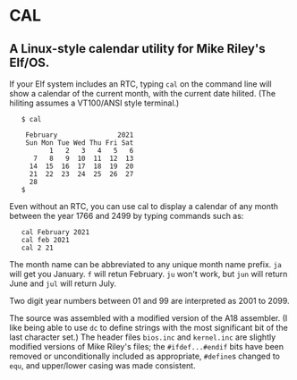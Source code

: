 # CAL

## A Linux-style calendar utility for Mike Riley's Elf/OS.

If your Elf system includes an RTC, typing `cal` on the command line
will show a calendar of the current month, with the current date
hilited. (The hiliting assumes a VT100/ANSI style terminal.)

```
   $ cal
   
    February               2021
    Sun Mon Tue Wed Thu Fri Sat
          1   2   3   4   5   6
      7   8   9  10  11  12  13
     14  15  16  17  18  19  20
     21  22  23  24  25  26  27
     28
   $ 
```

Even without an RTC, you can use cal to display a calendar of any month
between the year 1766 and 2499 by typing commands such as:

```
   cal February 2021
   cal feb 2021
   cal 2 21
```

The month name can be abbreviated to any unique month name prefix. `ja`
will get you January. `f` will retun February. `ju` won't work, but 
`jun` will return June and `jul` will return July.

Two digit year numbers between 01 and 99 are interpreted as 2001 to 
2099.

The source was assembled with a modified version of the A18 assembler.
(I like being able to use `dc` to define strings with the most
significant bit of the last character set.) The header files `bios.inc`
and `kernel.inc` are slightly modified versions of Mike Riley's files;
the `#ifdef...#endif` bits have been removed or unconditionally
included as appropriate, `#define`s changed to `equ`, and upper/lower
casing was made consistent.
